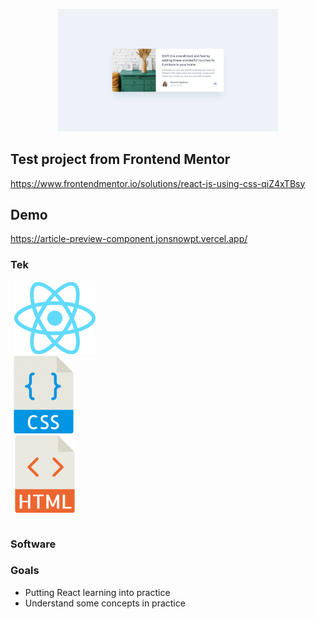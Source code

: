 <p align="center">
  <img src="https://github.com/jonsnowpt/articlePreviewComponent/blob/main/src/assets/frontendmentor_project-min.jpg" alt="Frontend Mentor Project 1" width="70%" />
</p>

## Test project from Frontend Mentor

https://www.frontendmentor.io/solutions/react-js-using-css-qiZ4xTBsy


## Demo

https://article-preview-component.jonsnowpt.vercel.app/

### Tek

<table>
<div style="margin-left: 5px; align: center;">
  <img src="https://github.com/jonsnowpt/articlePreviewComponent/blob/main/src/assets/1280px-React-icon.svg" alt="React">
  </div>
  <div style="margin-left: 5px; align: center;">
  <img src="https://github.com/jonsnowpt/articlePreviewComponent/blob/main/src/assets/23_-_CSS_File_Flat-512.svg" alt="CSS">
  </div>
    <div style="margin-left: 5px; align: center;">
  <img src="https://github.com/jonsnowpt/articlePreviewComponent/blob/main/src/assets/760858_html_512x512.svg" alt="HTML">
  </div>
  </table>
  

### Software


### Goals

- Putting React learning into practice
- Understand some concepts in practice
